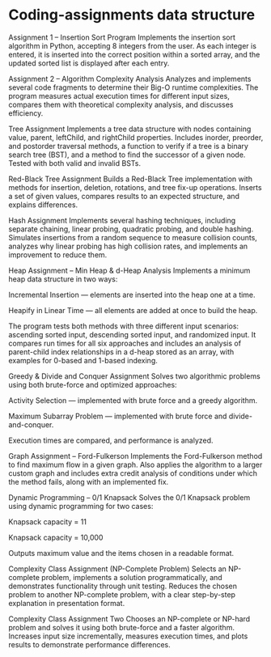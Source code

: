 # Coding-assignments data structure
Assignment 1 – Insertion Sort Program
Implements the insertion sort algorithm in Python, accepting 8 integers from the user. As each integer is entered, it is inserted into the correct position within a sorted array, and the updated sorted list is displayed after each entry.

Assignment 2 – Algorithm Complexity Analysis
Analyzes and implements several code fragments to determine their Big-O runtime complexities. The program measures actual execution times for different input sizes, compares them with theoretical complexity analysis, and discusses efficiency.

Tree Assignment
Implements a tree data structure with nodes containing value, parent, leftChild, and rightChild properties. Includes inorder, preorder, and postorder traversal methods, a function to verify if a tree is a binary search tree (BST), and a method to find the successor of a given node. Tested with both valid and invalid BSTs.

Red-Black Tree Assignment
Builds a Red-Black Tree implementation with methods for insertion, deletion, rotations, and tree fix-up operations. Inserts a set of given values, compares results to an expected structure, and explains differences.

Hash Assignment
Implements several hashing techniques, including separate chaining, linear probing, quadratic probing, and double hashing. Simulates insertions from a random sequence to measure collision counts, analyzes why linear probing has high collision rates, and implements an improvement to reduce them.

Heap Assignment – Min Heap & d-Heap Analysis
Implements a minimum heap data structure in two ways:

Incremental Insertion — elements are inserted into the heap one at a time.

Heapify in Linear Time — all elements are added at once to build the heap.

The program tests both methods with three different input scenarios: ascending sorted input, descending sorted input, and randomized input. It compares run times for all six approaches and includes an analysis of parent-child index relationships in a d-heap stored as an array, with examples for 0-based and 1-based indexing.

Greedy & Divide and Conquer Assignment
Solves two algorithmic problems using both brute-force and optimized approaches:

Activity Selection — implemented with brute force and a greedy algorithm.

Maximum Subarray Problem — implemented with brute force and divide-and-conquer.

Execution times are compared, and performance is analyzed.

Graph Assignment – Ford-Fulkerson
Implements the Ford-Fulkerson method to find maximum flow in a given graph. Also applies the algorithm to a larger custom graph and includes extra credit analysis of conditions under which the method fails, along with an implemented fix.

Dynamic Programming – 0/1 Knapsack
Solves the 0/1 Knapsack problem using dynamic programming for two cases:

Knapsack capacity = 11

Knapsack capacity = 10,000

Outputs maximum value and the items chosen in a readable format.

Complexity Class Assignment (NP-Complete Problem)
Selects an NP-complete problem, implements a solution programmatically, and demonstrates functionality through unit testing. Reduces the chosen problem to another NP-complete problem, with a clear step-by-step explanation in presentation format.

Complexity Class Assignment Two
Chooses an NP-complete or NP-hard problem and solves it using both brute-force and a faster algorithm. Increases input size incrementally, measures execution times, and plots results to demonstrate performance differences.


